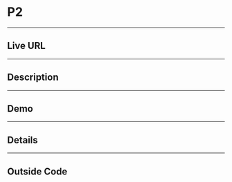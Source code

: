 # P2 

----
## Live URL


----
## Description


----
## Demo


----
## Details


----
## Outside Code
